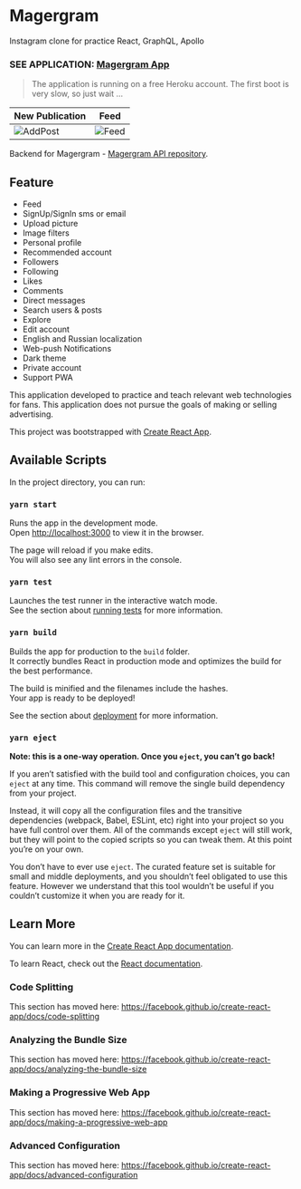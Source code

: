 # Magergram
Instagram clone for practice React, GraphQL, Apollo 

### SEE APPLICATION: [Magergram App](http://magergram.herokuapp.com/)
> The application is running on a free Heroku account. The first boot is very slow, so just wait ...

New Publication | Feed
------ | ------
![AddPost](https://i.gyazo.com/317d747cccaa8599e43c6e5c1ff004e4.png) | ![Feed](https://i.gyazo.com/22b452e0bcbbf73c95a970d4d2cb153e.png)


Backend for Magergram - [Magergram API repository](https://github.com/magersoft/magergram-api).

## Feature
* Feed
* SignUp/SignIn sms or email
* Upload picture
* Image filters
* Personal profile
* Recommended account
* Followers
* Following
* Likes
* Comments
* Direct messages
* Search users & posts
* Explore
* Edit account
* English and Russian localization
* Web-push Notifications
* Dark theme
* Private account
* Support PWA


This application developed to practice and teach relevant web technologies for fans.
This application does not pursue the goals of making or selling advertising.

This project was bootstrapped with [Create React App](https://github.com/facebook/create-react-app).

## Available Scripts

In the project directory, you can run:

### `yarn start`

Runs the app in the development mode.<br />
Open [http://localhost:3000](http://localhost:3000) to view it in the browser.

The page will reload if you make edits.<br />
You will also see any lint errors in the console.

### `yarn test`

Launches the test runner in the interactive watch mode.<br />
See the section about [running tests](https://facebook.github.io/create-react-app/docs/running-tests) for more information.

### `yarn build`

Builds the app for production to the `build` folder.<br />
It correctly bundles React in production mode and optimizes the build for the best performance.

The build is minified and the filenames include the hashes.<br />
Your app is ready to be deployed!

See the section about [deployment](https://facebook.github.io/create-react-app/docs/deployment) for more information.

### `yarn eject`

**Note: this is a one-way operation. Once you `eject`, you can’t go back!**

If you aren’t satisfied with the build tool and configuration choices, you can `eject` at any time. This command will remove the single build dependency from your project.

Instead, it will copy all the configuration files and the transitive dependencies (webpack, Babel, ESLint, etc) right into your project so you have full control over them. All of the commands except `eject` will still work, but they will point to the copied scripts so you can tweak them. At this point you’re on your own.

You don’t have to ever use `eject`. The curated feature set is suitable for small and middle deployments, and you shouldn’t feel obligated to use this feature. However we understand that this tool wouldn’t be useful if you couldn’t customize it when you are ready for it.

## Learn More

You can learn more in the [Create React App documentation](https://facebook.github.io/create-react-app/docs/getting-started).

To learn React, check out the [React documentation](https://reactjs.org/).

### Code Splitting

This section has moved here: https://facebook.github.io/create-react-app/docs/code-splitting

### Analyzing the Bundle Size

This section has moved here: https://facebook.github.io/create-react-app/docs/analyzing-the-bundle-size

### Making a Progressive Web App

This section has moved here: https://facebook.github.io/create-react-app/docs/making-a-progressive-web-app

### Advanced Configuration

This section has moved here: https://facebook.github.io/create-react-app/docs/advanced-configuration
